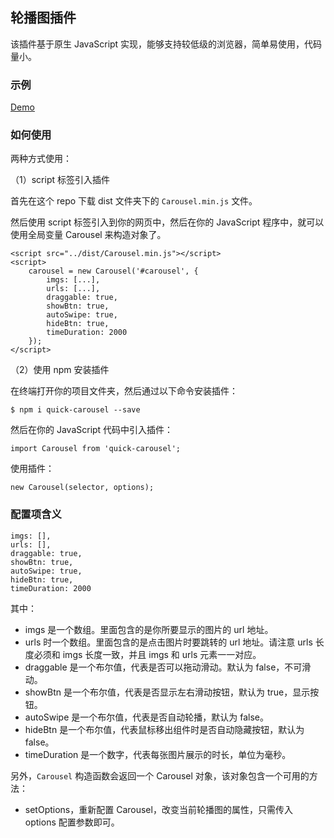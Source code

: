 ## 轮播图插件

该插件基于原生 JavaScript 实现，能够支持较低级的浏览器，简单易使用，代码量小。


### 示例
[Demo](https://zhongdeming428.github.io/LUNZIs/Carousel/demo/demo.html)

### 如何使用

两种方式使用：

（1）script 标签引入插件

首先在这个 repo 下载 dist 文件夹下的 `Carousel.min.js` 文件。

然后使用 script 标签引入到你的网页中，然后在你的 JavaScript 程序中，就可以使用全局变量 Carousel 来构造对象了。

	<script src="../dist/Carousel.min.js"></script>
	<script>
		carousel = new Carousel('#carousel', {
			imgs: [...],
			urls: [...],
			draggable: true,
			showBtn: true,
			autoSwipe: true,
			hideBtn: true,
			timeDuration: 2000
		});
	</script>

（2）使用 npm 安装插件

在终端打开你的项目文件夹，然后通过以下命令安装插件：

	$ npm i quick-carousel --save

然后在你的 JavaScript 代码中引入插件：

	import Carousel from 'quick-carousel';

使用插件：

	new Carousel(selector, options);

### 配置项含义

	imgs: [],
	urls: [],
	draggable: true,
	showBtn: true,
	autoSwipe: true,
	hideBtn: true,
	timeDuration: 2000

其中：

*	imgs 是一个数组。里面包含的是你所要显示的图片的 url 地址。
*	urls 时一个数组。里面包含的是点击图片时要跳转的 url 地址。请注意 urls 长度必须和 imgs 长度一致，并且 imgs 和 urls 元素一一对应。
*	draggable 是一个布尔值，代表是否可以拖动滑动。默认为 false，不可滑动。
* showBtn 是一个布尔值，代表是否显示左右滑动按钮，默认为 true，显示按钮。
* autoSwipe 是一个布尔值，代表是否自动轮播，默认为 false。
* hideBtn 是一个布尔值，代表鼠标移出组件时是否自动隐藏按钮，默认为 false。
* timeDuration 是一个数字，代表每张图片展示的时长，单位为毫秒。

另外，`Carousel` 构造函数会返回一个 Carousel 对象，该对象包含一个可用的方法：

*	setOptions，重新配置 Carousel，改变当前轮播图的属性，只需传入 options 配置参数即可。